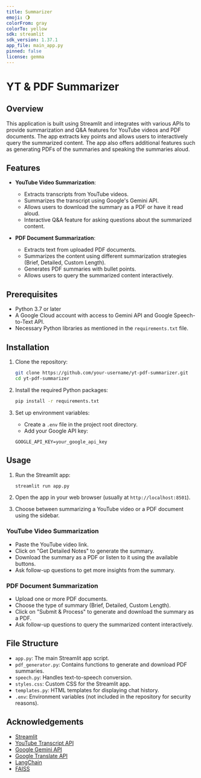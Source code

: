 ```yaml
---
title: Summarizer
emoji: 🌖
colorFrom: gray
colorTo: yellow
sdk: streamlit
sdk_version: 1.37.1
app_file: main_app.py
pinned: false
license: gemma
---
```


# YT & PDF Summarizer

## Overview

This application is built using Streamlit and integrates with various APIs to provide summarization and Q&A features for YouTube videos and PDF documents. The app extracts key points and allows users to interactively query the summarized content. The app also offers additional features such as generating PDFs of the summaries and speaking the summaries aloud.

## Features

- **YouTube Video Summarization**: 
  - Extracts transcripts from YouTube videos.
  - Summarizes the transcript using Google's Gemini API.
  - Allows users to download the summary as a PDF or have it read aloud.
  - Interactive Q&A feature for asking questions about the summarized content.

- **PDF Document Summarization**:
  - Extracts text from uploaded PDF documents.
  - Summarizes the content using different summarization strategies (Brief, Detailed, Custom Length).
  - Generates PDF summaries with bullet points.
  - Allows users to query the summarized content interactively.

## Prerequisites

- Python 3.7 or later
- A Google Cloud account with access to Gemini API and Google Speech-to-Text API.
- Necessary Python libraries as mentioned in the `requirements.txt` file.

## Installation

1. Clone the repository:

    ```bash
    git clone https://github.com/your-username/yt-pdf-summarizer.git
    cd yt-pdf-summarizer
    ```

2. Install the required Python packages:

    ```bash
    pip install -r requirements.txt
    ```

3. Set up environment variables:
   - Create a `.env` file in the project root directory.
   - Add your Google API key:

    ```plaintext
    GOOGLE_API_KEY=your_google_api_key
    ```

## Usage

1. Run the Streamlit app:

    ```bash
    streamlit run app.py
    ```

2. Open the app in your web browser (usually at `http://localhost:8501`).

3. Choose between summarizing a YouTube video or a PDF document using the sidebar.

### YouTube Video Summarization

- Paste the YouTube video link.
- Click on "Get Detailed Notes" to generate the summary.
- Download the summary as a PDF or listen to it using the available buttons.
- Ask follow-up questions to get more insights from the summary.

### PDF Document Summarization

- Upload one or more PDF documents.
- Choose the type of summary (Brief, Detailed, Custom Length).
- Click on "Submit & Process" to generate and download the summary as a PDF.
- Ask follow-up questions to query the summarized content interactively.

## File Structure

- `app.py`: The main Streamlit app script.
- `pdf_generator.py`: Contains functions to generate and download PDF summaries.
- `speech.py`: Handles text-to-speech conversion.
- `styles.css`: Custom CSS for the Streamlit app.
- `templates.py`: HTML templates for displaying chat history.
- `.env`: Environment variables (not included in the repository for security reasons).

## Acknowledgements

- [Streamlit](https://streamlit.io/)
- [YouTube Transcript API](https://pypi.org/project/youtube-transcript-api/)
- [Google Gemini API](https://cloud.google.com/)
- [Google Translate API](https://pypi.org/project/googletrans/)
- [LangChain](https://python.langchain.com/)
- [FAISS](https://github.com/facebookresearch/faiss)
